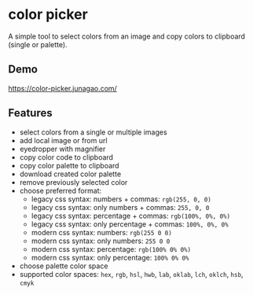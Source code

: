# color picker

A simple tool to select colors from an image and copy colors to clipboard (single or palette).

## Demo

https://color-picker.junagao.com/

## Features

- select colors from a single or multiple images
- add local image or from url
- eyedropper with magnifier
- copy color code to clipboard
- copy color palette to clipboard
- download created color palette
- remove previously selected color
- choose preferred format:
  - legacy css syntax: numbers + commas: `rgb(255, 0, 0)`
  - legacy css syntax: only numbers + commas: `255, 0, 0`
  - legacy css syntax: percentage + commas: `rgb(100%, 0%, 0%)`
  - legacy css syntax: only percentage + commas: `100%, 0%, 0%`
  - modern css syntax: numbers: `rgb(255 0 0)`
  - modern css syntax: only numbers: `255 0 0`
  - modern css syntax: percentage: `rgb(100% 0% 0%)`
  - modern css syntax: only percentage: `100% 0% 0%`
- choose palette color space
- supported color spaces: `hex`, `rgb`, `hsl`, `hwb`, `lab`, `oklab`, `lch`, `oklch`, `hsb`, `cmyk`
